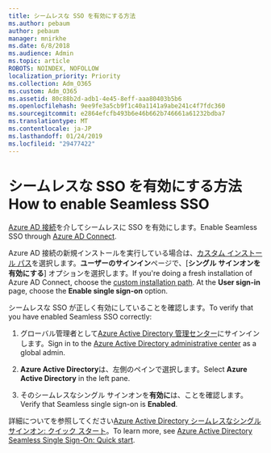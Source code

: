 ```yaml
---
title: シームレスな SSO を有効にする方法
ms.author: pebaum
author: pebaum
manager: mnirkhe
ms.date: 6/8/2018
ms.audience: Admin
ms.topic: article
ROBOTS: NOINDEX, NOFOLLOW
localization_priority: Priority
ms.collection: Adm_O365
ms.custom: Adm_O365
ms.assetid: 80c88b2d-adb1-4e45-8eff-aaa80403b5b6
ms.openlocfilehash: 9ee9fe3a5cb9f1c40a1141a9abe241c4f7fdc360
ms.sourcegitcommit: e2864efcfb493b6e46b662b746661a61232bdba7
ms.translationtype: MT
ms.contentlocale: ja-JP
ms.lasthandoff: 01/24/2019
ms.locfileid: "29477422"
---
```

# <a name="how-to-enable-seamless-sso"></a><span data-ttu-id="26bd9-102">シームレスな SSO を有効にする方法</span><span class="sxs-lookup"><span data-stu-id="26bd9-102">How to enable Seamless SSO</span></span>

<span data-ttu-id="26bd9-103">[Azure AD 接続](https://docs.microsoft.com/en-us/azure/active-directory/connect/active-directory-aadconnect)を介してシームレスに SSO を有効にします。</span><span class="sxs-lookup"><span data-stu-id="26bd9-103">Enable Seamless SSO through [Azure AD Connect](https://docs.microsoft.com/en-us/azure/active-directory/connect/active-directory-aadconnect).</span></span>
  
<span data-ttu-id="26bd9-p101">Azure AD 接続の新規インストールを実行している場合は、[カスタム インストール パス](https://docs.microsoft.com/en-us/azure/active-directory/connect/active-directory-aadconnect-get-started-custom)を選択します。**ユーザーのサインイン**ページで、[**シングル サインオンを有効にする**] オプションを選択します。</span><span class="sxs-lookup"><span data-stu-id="26bd9-p101">If you're doing a fresh installation of Azure AD Connect, choose the [custom installation path](https://docs.microsoft.com/en-us/azure/active-directory/connect/active-directory-aadconnect-get-started-custom). At the **User sign-in** page, choose the **Enable single sign-on** option.</span></span> 
  
<span data-ttu-id="26bd9-106">シームレスな SSO が正しく有効にしていることを確認します。</span><span class="sxs-lookup"><span data-stu-id="26bd9-106">To verify that you have enabled Seamless SSO correctly:</span></span>
  
1. <span data-ttu-id="26bd9-107">グローバル管理者として[Azure Active Directory 管理センター](https://aad.portal.azure.com)にサインインします。</span><span class="sxs-lookup"><span data-stu-id="26bd9-107">Sign in to the [Azure Active Directory administrative center](https://aad.portal.azure.com) as a global admin.</span></span> 
    
2. <span data-ttu-id="26bd9-108">**Azure Active Directory**は、左側のペインで選択します。</span><span class="sxs-lookup"><span data-stu-id="26bd9-108">Select **Azure Active Directory** in the left pane.</span></span> 
    
3. <span data-ttu-id="26bd9-109">そのシームレスなシングル サインオンを**有効に**は、ことを確認します。</span><span class="sxs-lookup"><span data-stu-id="26bd9-109">Verify that Seamless single sign-on is **Enabled**.</span></span>
    
<span data-ttu-id="26bd9-110">詳細についてを参照してください[Azure Active Directory シームレスなシングル サインオン: クイック スタート](https://docs.microsoft.com/en-us/azure/active-directory/connect/active-directory-aadconnect-sso-quick-start)。</span><span class="sxs-lookup"><span data-stu-id="26bd9-110">To learn more, see [Azure Active Directory Seamless Single Sign-On: Quick start](https://docs.microsoft.com/en-us/azure/active-directory/connect/active-directory-aadconnect-sso-quick-start).</span></span>
  

